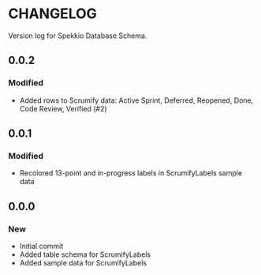 # CHANGELOG

Version log for Spekkio Database Schema.

## 0.0.2
### Modified
- Added rows to Scrumify data: Active Sprint, Deferred, Reopened, Done, Code Review, Verified (#2)

## 0.0.1
### Modified
- Recolored 13-point and in-progress labels in ScrumifyLabels sample data

## 0.0.0
### New
- Initial commit
- Added table schema for ScrumifyLabels
- Added sample data for ScrumifyLabels
